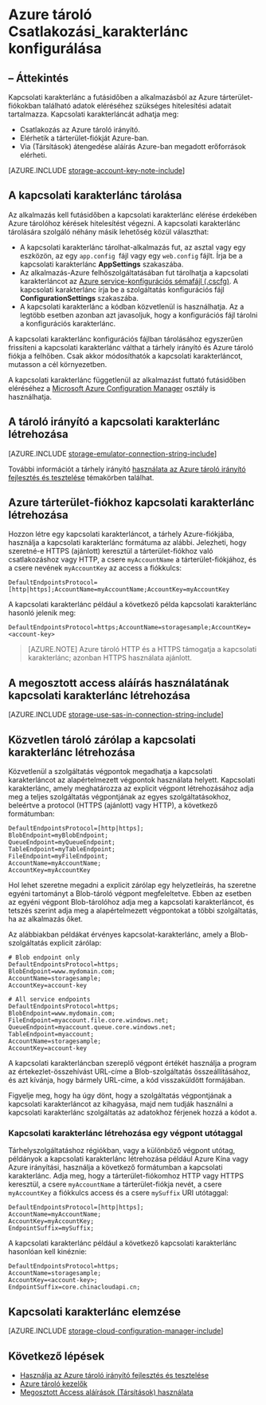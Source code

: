 <properties 
    pageTitle="Kapcsolati karakterlánc Azure tárolóhoz beállítása |} Microsoft Azure"
    description="Állítsa be a kapcsolati karakterlánc Azure tárterület-fiókjába. Kapcsolati karakterlánc hitelesítést végezni access tárterület-fiókjába a futásidőben levelezőprogramból szükséges adatokat tartalmazza."
    services="storage"
    documentationCenter=""
    authors="tamram"
    manager="carmonm"
    editor="tysonn"/>

<tags
    ms.service="storage"
    ms.workload="storage"
    ms.tgt_pltfrm="na"
    ms.devlang="na"
    ms.topic="article"
    ms.date="10/18/2016"
    ms.author="tamram"/>

# <a name="configure-azure-storage-connection-strings"></a>Azure tároló Csatlakozási_karakterlánc konfigurálása

## <a name="overview"></a>– Áttekintés

Kapcsolati karakterlánc a futásidőben a alkalmazásból az Azure tárterület-fiókokban található adatok eléréséhez szükséges hitelesítési adatait tartalmazza. Kapcsolati karakterláncát adhatja meg:

- Csatlakozás az Azure tároló irányító.
- Elérhetik a tárterület-fiókját Azure-ban.
- Via (Társítások) átengedése aláírás Azure-ban megadott erőforrások elérheti.

[AZURE.INCLUDE [storage-account-key-note-include](../../includes/storage-account-key-note-include.md)]

## <a name="storing-your-connection-string"></a>A kapcsolati karakterlánc tárolása

Az alkalmazás kell futásidőben a kapcsolati karakterlánc elérése érdekében Azure tárolóhoz kérések hitelesítést végezni. A kapcsolati karakterlánc tárolására szolgáló néhány másik lehetőség közül választhat:

- A kapcsolati karakterlánc tárolhat-alkalmazás fut, az asztal vagy egy eszközön, az egy `app.config `fájl vagy egy `web.config` fájlt. Írja be a kapcsolati karakterlánc **AppSettings** szakaszába.
- Az alkalmazás-Azure felhőszolgáltatásában fut tárolhatja a kapcsolati karakterláncot az [Azure service-konfigurációs sémafájl (.cscfg)](https://msdn.microsoft.com/library/ee758710.aspx). A kapcsolati karakterlánc írja be a szolgáltatás konfigurációs fájl **ConfigurationSettings** szakaszába.
- A kapcsolati karakterlánc a kódban közvetlenül is használhatja. Az a legtöbb esetben azonban azt javasoljuk, hogy a konfigurációs fájl tárolni a konfigurációs karakterlánc.

A kapcsolati karakterlánc konfigurációs fájlban tárolásához egyszerűen frissíteni a kapcsolati karakterlánc válthat a tárhely irányító és Azure tároló fiókja a felhőben. Csak akkor módosíthatók a kapcsolati karakterláncot, mutasson a cél környezetben.

A kapcsolati karakterlánc függetlenül az alkalmazást futtató futásidőben eléréséhez a [Microsoft Azure Configuration Manager](https://www.nuget.org/packages/Microsoft.WindowsAzure.ConfigurationManager/) osztály is használhatja.

## <a name="create-a-connection-string-to-the-storage-emulator"></a>A tároló irányító a kapcsolati karakterlánc létrehozása

[AZURE.INCLUDE [storage-emulator-connection-string-include](../../includes/storage-emulator-connection-string-include.md)]

További információt a tárhely irányító [használata az Azure tároló irányító fejlesztés és tesztelése](storage-use-emulator.md) témakörben találhat.

## <a name="create-a-connection-string-to-an-azure-storage-account"></a>Azure tárterület-fiókhoz kapcsolati karakterlánc létrehozása

Hozzon létre egy kapcsolati karakterláncot, a tárhely Azure-fiókjába, használja a kapcsolati karakterlánc formátuma az alábbi. Jelezheti, hogy szeretné-e HTTPS (ajánlott) keresztül a tárterület-fiókhoz való csatlakozáshoz vagy HTTP, a csere `myAccountName` a tárterület-fiókjához, és a csere nevének `myAccountKey` az access a fiókkulcs:

    DefaultEndpointsProtocol=[http|https];AccountName=myAccountName;AccountKey=myAccountKey

A kapcsolati karakterlánc például a következő példa kapcsolati karakterlánc hasonló jelenik meg:

    DefaultEndpointsProtocol=https;AccountName=storagesample;AccountKey=<account-key>

> [AZURE.NOTE] Azure tároló HTTP és a HTTPS támogatja a kapcsolati karakterlánc; azonban HTTPS használata ajánlott.

## <a name="create-a-connection-string-using-a-shared-access-signature"></a>A megosztott access aláírás használatának kapcsolati karakterlánc létrehozása

[AZURE.INCLUDE [storage-use-sas-in-connection-string-include](../../includes/storage-use-sas-in-connection-string-include.md)]

## <a name="creating-a-connection-string-to-an-explicit-storage-endpoint"></a>Közvetlen tároló zárólap a kapcsolati karakterlánc létrehozása

Közvetlenül a szolgáltatás végpontok megadhatja a kapcsolati karakterláncot az alapértelmezett végpontok használata helyett. Kapcsolati karakterlánc, amely meghatározza az explicit végpont létrehozásához adja meg a teljes szolgáltatás végpontjának az egyes szolgáltatásokhoz, beleértve a protocol (HTTPS (ajánlott) vagy HTTP), a következő formátumban:

    DefaultEndpointsProtocol=[http|https];
    BlobEndpoint=myBlobEndpoint;
    QueueEndpoint=myQueueEndpoint;
    TableEndpoint=myTableEndpoint;
    FileEndpoint=myFileEndpoint;
    AccountName=myAccountName;
    AccountKey=myAccountKey

Hol lehet szeretne megadni a explicit zárólap egy helyzetleírás, ha szeretne egyéni tartományt a Blob-tároló végpont megfeleltetve. Ebben az esetben az egyéni végpont Blob-tárolóhoz adja meg a kapcsolati karakterláncot, és tetszés szerint adja meg a alapértelmezett végpontokat a többi szolgáltatás, ha az alkalmazás őket.

Az alábbiakban példákat érvényes kapcsolat-karakterlánc, amely a Blob-szolgáltatás explicit zárólap:

    # Blob endpoint only
    DefaultEndpointsProtocol=https;
    BlobEndpoint=www.mydomain.com;
    AccountName=storagesample;
    AccountKey=account-key

    # All service endpoints
    DefaultEndpointsProtocol=https;
    BlobEndpoint=www.mydomain.com;
    FileEndpoint=myaccount.file.core.windows.net;
    QueueEndpoint=myaccount.queue.core.windows.net;
    TableEndpoint=myaccount;
    AccountName=storagesample;
    AccountKey=account-key

A kapcsolati karakterláncban szereplő végpont értékét használja a program az értekezlet-összehívást URL-címe a Blob-szolgáltatás összeállításához, és azt kívánja, hogy bármely URL-címe, a kód visszaküldött formájában.

Figyelje meg, hogy ha úgy dönt, hogy a szolgáltatás végpontjának a kapcsolati karakterláncot az kihagyása, majd nem tudják használni a kapcsolati karakterlánc szolgáltatás az adatokhoz férjenek hozzá a kódot a.

### <a name="creating-a-connection-string-with-an-endpoint-suffix"></a>Kapcsolati karakterlánc létrehozása egy végpont utótaggal

Tárhelyszolgáltatáshoz régiókban, vagy a különböző végpont utótag, példányok a kapcsolati karakterlánc létrehozása például Azure Kína vagy Azure irányítási, használja a következő formátumban a kapcsolati karakterlánc. Adja meg, hogy a tárterület-fiókomhoz HTTP vagy HTTPS keresztül, a csere `myAccountName` a tárterület-fiókja nevét, a csere `myAccountKey` a fiókkulcs access és a csere `mySuffix` URI utótaggal:


    DefaultEndpointsProtocol=[http|https];
    AccountName=myAccountName;
    AccountKey=myAccountKey;
    EndpointSuffix=mySuffix;


A kapcsolati karakterlánc például a következő kapcsolati karakterlánc hasonlóan kell kinéznie:

    DefaultEndpointsProtocol=https;
    AccountName=storagesample;
    AccountKey=<account-key>;
    EndpointSuffix=core.chinacloudapi.cn;

## <a name="parsing-a-connection-string"></a>Kapcsolati karakterlánc elemzése

[AZURE.INCLUDE [storage-cloud-configuration-manager-include](../../includes/storage-cloud-configuration-manager-include.md)]


## <a name="next-steps"></a>Következő lépések

- [Használja az Azure tároló irányító fejlesztés és tesztelése](storage-use-emulator.md)
- [Azure tároló kezelők](storage-explorers.md)
- [Megosztott Access aláírások (Társítások) használata](storage-dotnet-shared-access-signature-part-1.md)
